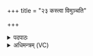 +++
title = "२३ कस्त्वा विमुञ्चति"

+++
<details><summary>पदपाठः</summary>

कः। त्वा॒। वि। मु॒ञ्च॒ति॒। सः। त्वा॒। वि। मु॒ञ्च॒ति॒। कस्मै॑। त्वा॒। वि। मु॒ञ्च॒ति॒। तस्मै॑। त्वा॒। वि। मु॒ञ्च॒ति॒। पोषा॑य। रक्ष॑साम्। भा॒गः। अ॒सि॒। २३।
</details>

<details><summary>अधिमन्त्रम् (VC)</summary>

- प्रजापतिर्देवता
- वामदेव ऋषिः
- निचृद् बृहती
- मध्यमः
</details>
